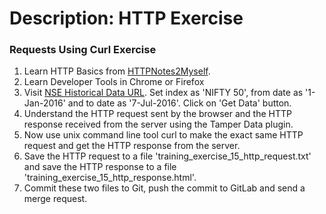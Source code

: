 # Description: HTTP Exercise

### Requests Using Curl Exercise
1. Learn HTTP Basics from [HTTPNotes2Myself](https://github.com/vikash-india/DeveloperNotes2Myself/tree/develop/technologies/http/concepts).
2. Learn Developer Tools in Chrome or Firefox
3. Visit [NSE Historical Data URL](https://www.nseindia.com/products/content/equities/indices/historical_index_data.htm). Set index as 'NIFTY 50', from date as '1-Jan-2016' and to date as '7-Jul-2016'. Click on 'Get Data' button.
4. Understand the HTTP request sent by the browser and the HTTP response received from the server using the Tamper Data plugin.
5. Now use unix command line tool curl to make the exact same HTTP request and get the HTTP response from the server.
6. Save the HTTP request to a file 'training_exercise_15_http_request.txt' and save the HTTP response to a file 'training_exercise_15_http_response.html'.
7. Commit these two files to Git, push the commit to GitLab and send a merge request.


